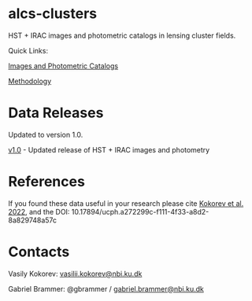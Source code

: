 # alcs-clusters
HST + IRAC images and photometric catalogs in lensing cluster fields.

Quick Links:

[Images and Photometric Catalogs](v1.0/fields.md)

[Methodology](v1.0/README.md)


# Data Releases

Updated to version 1.0.

[v1.0](v1.0/README.md) - Updated release of HST + IRAC images and photometry

# References

If you found these data useful in your research please cite [Kokorev et al. 2022](https://arxiv.org/abs/2207.07125), and the DOI: 10.17894/ucph.a272299c-f111-4f33-a8d2-8a829748a57c


# Contacts

Vasily Kokorev:  vasilii.kokorev@nbi.ku.dk

Gabriel Brammer: @gbrammer / gabriel.brammer@nbi.ku.dk
